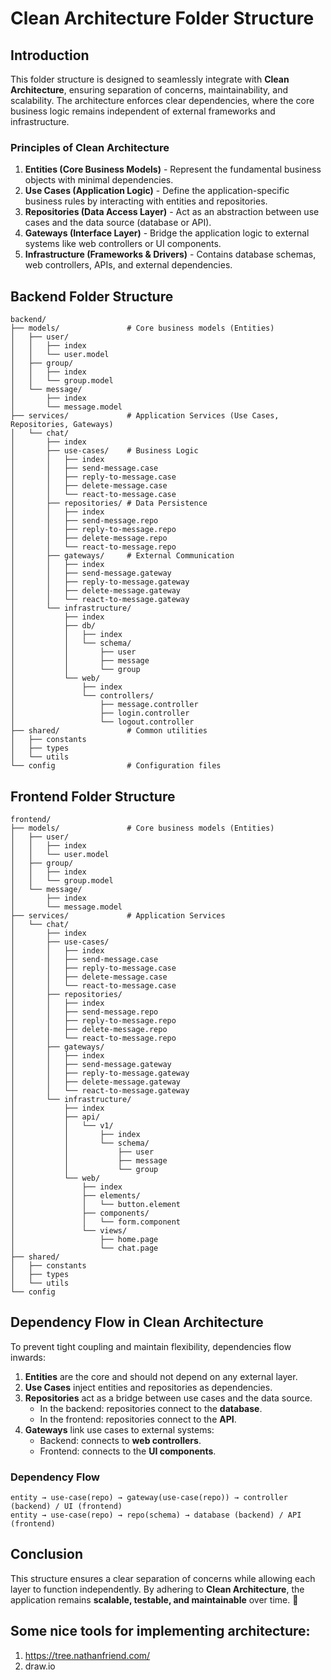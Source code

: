 # Clean Architecture Folder Structure

## Introduction
This folder structure is designed to seamlessly integrate with **Clean Architecture**, ensuring separation of concerns, maintainability, and scalability. The architecture enforces clear dependencies, where the core business logic remains independent of external frameworks and infrastructure.

### Principles of Clean Architecture
1. **Entities (Core Business Models)** - Represent the fundamental business objects with minimal dependencies.
2. **Use Cases (Application Logic)** - Define the application-specific business rules by interacting with entities and repositories.
3. **Repositories (Data Access Layer)** - Act as an abstraction between use cases and the data source (database or API).
4. **Gateways (Interface Layer)** - Bridge the application logic to external systems like web controllers or UI components.
5. **Infrastructure (Frameworks & Drivers)** - Contains database schemas, web controllers, APIs, and external dependencies.

## Backend Folder Structure
```
backend/
├── models/               # Core business models (Entities)
│   ├── user/
│   │   ├── index
│   │   └── user.model
│   ├── group/
│   │   ├── index
│   │   └── group.model
│   └── message/
│       ├── index
│       └── message.model
├── services/             # Application Services (Use Cases, Repositories, Gateways)
│   └── chat/
│       ├── index
│       ├── use-cases/    # Business Logic
│       │   ├── index
│       │   ├── send-message.case
│       │   ├── reply-to-message.case
│       │   ├── delete-message.case
│       │   └── react-to-message.case
│       ├── repositories/ # Data Persistence
│       │   ├── index
│       │   ├── send-message.repo
│       │   ├── reply-to-message.repo
│       │   ├── delete-message.repo
│       │   └── react-to-message.repo
│       ├── gateways/     # External Communication
│       │   ├── index
│       │   ├── send-message.gateway
│       │   ├── reply-to-message.gateway
│       │   ├── delete-message.gateway
│       │   └── react-to-message.gateway
│       └── infrastructure/
│           ├── index
│           ├── db/
│           │   ├── index
│           │   └── schema/
│           │       ├── user
│           │       ├── message
│           │       └── group
│           └── web/
│               ├── index
│               └── controllers/
│                   ├── message.controller
│                   ├── login.controller
│                   └── logout.controller
├── shared/               # Common utilities
│   ├── constants
│   ├── types
│   └── utils
└── config                # Configuration files
```

## Frontend Folder Structure
```
frontend/
├── models/               # Core business models (Entities)
│   ├── user/
│   │   ├── index
│   │   └── user.model
│   ├── group/
│   │   ├── index
│   │   └── group.model
│   └── message/
│       ├── index
│       └── message.model
├── services/             # Application Services
│   └── chat/
│       ├── index
│       ├── use-cases/
│       │   ├── index
│       │   ├── send-message.case
│       │   ├── reply-to-message.case
│       │   ├── delete-message.case
│       │   └── react-to-message.case
│       ├── repositories/
│       │   ├── index
│       │   ├── send-message.repo
│       │   ├── reply-to-message.repo
│       │   ├── delete-message.repo
│       │   └── react-to-message.repo
│       ├── gateways/
│       │   ├── index
│       │   ├── send-message.gateway
│       │   ├── reply-to-message.gateway
│       │   ├── delete-message.gateway
│       │   └── react-to-message.gateway
│       └── infrastructure/
│           ├── index
│           ├── api/
│           │   └── v1/
│           │       ├── index
│           │       └── schema/
│           │           ├── user
│           │           ├── message
│           │           └── group
│           └── web/
│               ├── index
│               ├── elements/
│               │   └── button.element
│               ├── components/
│               │   └── form.component
│               └── views/
│                   ├── home.page
│                   └── chat.page
├── shared/
│   ├── constants
│   ├── types
│   └── utils
└── config
```

## Dependency Flow in Clean Architecture
To prevent tight coupling and maintain flexibility, dependencies flow inwards:

1. **Entities** are the core and should not depend on any external layer.
2. **Use Cases** inject entities and repositories as dependencies.
3. **Repositories** act as a bridge between use cases and the data source.
   - In the backend: repositories connect to the **database**.
   - In the frontend: repositories connect to the **API**.
4. **Gateways** link use cases to external systems:
   - Backend: connects to **web controllers**.
   - Frontend: connects to the **UI components**.

### Dependency Flow
```
entity → use-case(repo) → gateway(use-case(repo)) → controller (backend) / UI (frontend)
entity → use-case(repo) → repo(schema) → database (backend) / API (frontend)
```

## Conclusion
This structure ensures a clear separation of concerns while allowing each layer to function independently. By adhering to **Clean Architecture**, the application remains **scalable, testable, and maintainable** over time. 🚀



## Some nice tools for implementing architecture:
1. https://tree.nathanfriend.com/
2. draw.io